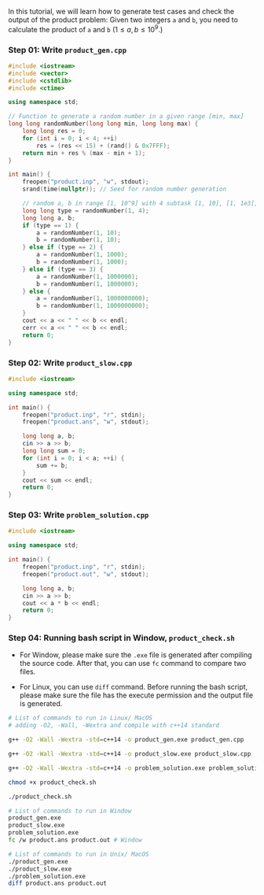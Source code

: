 In this tutorial, we will learn how to generate test cases and check the output of the product problem: Given two integers `a` and `b`, you need to calculate the product of `a` and `b` ($1 \leq a, b \leq 10^9$.)


### Step 01: Write `product_gen.cpp`
```cpp
#include <iostream>
#include <vector>
#include <cstdlib>
#include <ctime>

using namespace std;

// Function to generate a random number in a given range [min, max]
long long randomNumber(long long min, long long max) {
    long long res = 0;
    for (int i = 0; i < 4; ++i)
        res = (res << 15) + (rand() & 0x7FFF);
    return min + res % (max - min + 1);
}

int main() {
    freopen("product.inp", "w", stdout);
    srand(time(nullptr)); // Seed for random number generation

    // random a, b in range [1, 10^9] with 4 subtask [1, 10], [1, 1e3], [1, 1e6], [1, 1e9]
    long long type = randomNumber(1, 4);
    long long a, b;
    if (type == 1) {
        a = randomNumber(1, 10);
        b = randomNumber(1, 10);
    } else if (type == 2) {
        a = randomNumber(1, 1000);
        b = randomNumber(1, 1000);
    } else if (type == 3) {
        a = randomNumber(1, 1000000);
        b = randomNumber(1, 1000000);
    } else {
        a = randomNumber(1, 1000000000);
        b = randomNumber(1, 1000000000);
    }
    cout << a << " " << b << endl;
    cerr << a << " " << b << endl;
    return 0;
}
```

### Step 02: Write `product_slow.cpp`
```cpp
#include <iostream>

using namespace std;

int main() {
    freopen("product.inp", "r", stdin);
    freopen("product.ans", "w", stdout);

    long long a, b;
    cin >> a >> b;
    long long sum = 0;
    for (int i = 0; i < a; ++i) {
        sum += b;
    }
    cout << sum << endl;
    return 0;
}
```

### Step 03: Write `problem_solution.cpp`
```cpp
#include <iostream>

using namespace std;

int main() {
    freopen("product.inp", "r", stdin);
    freopen("product.out", "w", stdout);

    long long a, b;
    cin >> a >> b;
    cout << a * b << endl;
    return 0;
}
```

### Step 04: Running bash script in Window, `product_check.sh`
- For Window, please make sure the `.exe` file is generated after compiling the source code.
After that, you can use `fc` command to compare two files.

- For Linux, you can use `diff` command. Before running the bash script, please make sure the file has the execute permission and the output file is generated.

```bash
# List of commands to run in Linux/ MacOS
# adding -O2, -Wall, -Wextra and compile with c++14 standard

g++ -O2 -Wall -Wextra -std=c++14 -o product_gen.exe product_gen.cpp

g++ -O2 -Wall -Wextra -std=c++14 -o product_slow.exe product_slow.cpp

g++ -O2 -Wall -Wextra -std=c++14 -o problem_solution.exe problem_solution.cpp

chmod +x product_check.sh

./product_check.sh
```

```bash
# List of commands to run in Window
product_gen.exe
product_slow.exe
problem_solution.exe
fc /w product.ans product.out # Window

# List of commands to run in Unix/ MacOS
./product_gen.exe
./product_slow.exe
./problem_solution.exe
diff product.ans product.out
```





